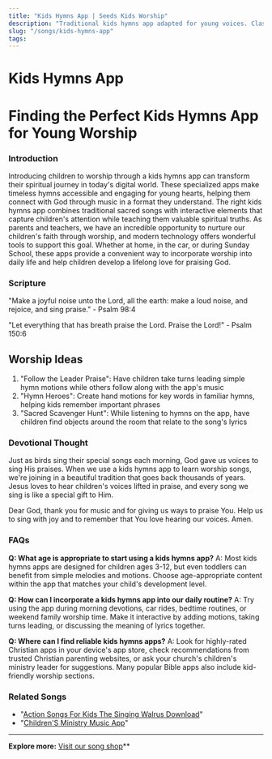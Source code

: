 ```yaml
---
title: "Kids Hymns App | Seeds Kids Worship"
description: "Traditional kids hymns app adapted for young voices. Classic Christian music introducing children to timeless worship."
slug: "/songs/kids-hymns-app"
tags:
---
```


# Kids Hymns App

# Finding the Perfect Kids Hymns App for Young Worship

### Introduction
Introducing children to worship through a kids hymns app can transform their spiritual journey in today's digital world. These specialized apps make timeless hymns accessible and engaging for young hearts, helping them connect with God through music in a format they understand. The right kids hymns app combines traditional sacred songs with interactive elements that capture children's attention while teaching them valuable spiritual truths. As parents and teachers, we have an incredible opportunity to nurture our children's faith through worship, and modern technology offers wonderful tools to support this goal. Whether at home, in the car, or during Sunday School, these apps provide a convenient way to incorporate worship into daily life and help children develop a lifelong love for praising God.

### Scripture
"Make a joyful noise unto the Lord, all the earth: make a loud noise, and rejoice, and sing praise." - Psalm 98:4

"Let everything that has breath praise the Lord. Praise the Lord!" - Psalm 150:6

## Worship Ideas
1. "Follow the Leader Praise": Have children take turns leading simple hymn motions while others follow along with the app's music
2. "Hymn Heroes": Create hand motions for key words in familiar hymns, helping kids remember important phrases
3. "Sacred Scavenger Hunt": While listening to hymns on the app, have children find objects around the room that relate to the song's lyrics

### Devotional Thought
Just as birds sing their special songs each morning, God gave us voices to sing His praises. When we use a kids hymns app to learn worship songs, we're joining in a beautiful tradition that goes back thousands of years. Jesus loves to hear children's voices lifted in praise, and every song we sing is like a special gift to Him.

Dear God, thank you for music and for giving us ways to praise You. Help us to sing with joy and to remember that You love hearing our voices. Amen.

### FAQs
**Q: What age is appropriate to start using a kids hymns app?**
A: Most kids hymns apps are designed for children ages 3-12, but even toddlers can benefit from simple melodies and motions. Choose age-appropriate content within the app that matches your child's development level.

**Q: How can I incorporate a kids hymns app into our daily routine?**
A: Try using the app during morning devotions, car rides, bedtime routines, or weekend family worship time. Make it interactive by adding motions, taking turns leading, or discussing the meaning of lyrics together.

**Q: Where can I find reliable kids hymns apps?**
A: Look for highly-rated Christian apps in your device's app store, check recommendations from trusted Christian parenting websites, or ask your church's children's ministry leader for suggestions. Many popular Bible apps also include kid-friendly worship sections.

### Related Songs

- "[Action Songs For Kids The Singing Walrus Download](/songs/action-songs-for-kids-the-singing-walrus-download/)"
- "[Children'S Ministry Music App](/songs/children-s-ministry-music-app/)"

---

**Explore more:** [Visit our song shop](https://seedskidsworship.com/shop)**

<!-- Schema Markup -->
<script type="application/ld+json">
{
  "@context": "https://schema.org",
  "@type": "MusicRecording",
  "name": "Kids Hymns App",
  "byArtist": {
    "@type": "MusicGroup",
    "name": "Seeds Kids Worship"
  },
  "isFamilyFriendly": true,
  "url": "https://seedskidsworship.com/songs/kids-hymns-app/"
}
</script>